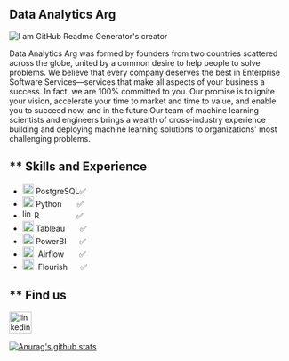 ## Data Analytics Arg

![I am GitHub Readme Generator's creator](https://mvazquezmassaro.github.io/infovis/data_s.png)


Data Analytics Arg was formed by founders from two countries scattered across the globe, united by a common desire to help people to solve problems. We believe that every company deserves the best in Enterprise Software Services—services that make all aspects of your business a success. In fact, we are 100% committed to you. Our promise is to ignite your vision, accelerate your time to market and time to value, and enable you to succeed now, and in the future.Our team of machine learning scientists and engineers brings a wealth of cross-industry experience building and deploying machine learning solutions to organizations' most challenging problems.




## ** Skills and Experience

* <img src='https://mvazquezmassaro.github.io/infovis/postgresql.svg' alt='sql' height='19' width="20"> PostgreSQL:white_check_mark:
* <img src='https://upload.wikimedia.org/wikipedia/commons/thumb/0/0a/Python.svg/48px-Python.svg.png' alt='python' height='19' width="20"> Python&nbsp;&nbsp;&nbsp;&nbsp;&nbsp;&nbsp;&nbsp;:white_check_mark:
* <img src='https://www.r-project.org/logo/Rlogo.svg' alt='linkedin' height='17'>  R &nbsp; &nbsp; &nbsp; &nbsp;&nbsp;&nbsp;&nbsp;&nbsp;&nbsp;&nbsp;&nbsp;&nbsp; :white_check_mark:  
* <img src='https://mvazquezmassaro.github.io//infovis/tableau-software.svg' alt='tableau' height='19' width="20"> Tableau&nbsp;&nbsp;&nbsp;&nbsp;&nbsp;&nbsp; :white_check_mark:    
* <img src='https://mvazquezmassaro.github.io/infovis/powerbi.svg' alt='powerbi' height='19' width="20"> PowerBI  &nbsp;&nbsp;&nbsp;&nbsp;  :white_check_mark: 
* <img src='https://airflow.apache.org/images/feature-image.png' alt='Airflow' height='19' width="20"> &nbsp;Airflow&nbsp;  &nbsp;&nbsp;&nbsp;&nbsp;  :white_check_mark:
* <img src='https://mvazquezmassaro.github.io/infovis/flourish.svg' alt='flourish' height='19' width="20"> &nbsp;Flourish &nbsp;&nbsp;&nbsp;&nbsp;&nbsp;:white_check_mark:



## ** Find us
[<img src='https://mvazquezmassaro.github.io//infovis/linkedin-svgrepo-com.svg' alt='linkedin' height='40'>](https://www.linkedin.com/in/maximiliano-vazquez-massaro-3173a170/)  

[![Anurag's github stats](https://github-readme-stats.vercel.app/api?username=data-analytics-arg)](https://github.com/anuraghazra/github-readme-stats)
